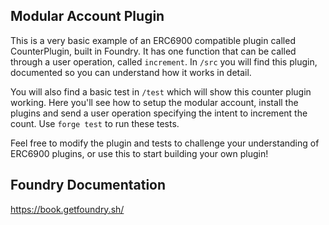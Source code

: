 ## Modular Account Plugin

This is a very basic example of an ERC6900 compatible plugin called CounterPlugin, built in Foundry. It has one function that can be called through a user operation, called `increment`. In `/src` you will find this plugin, documented so you can understand how it works in detail.

You will also find a basic test in `/test` which will show this counter plugin working. Here you'll see how to setup the modular account, install the plugins and send a user operation specifying the intent to increment the count. Use `forge test` to run these tests.

Feel free to modify the plugin and tests to challenge your understanding of ERC6900 plugins, or use this to start building your own plugin!

## Foundry Documentation

https://book.getfoundry.sh/
